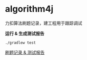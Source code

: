 # algorithm4j
力扣算法刷题记录，建工程用于跟踪调试

**运行 & 生成测试报告**
```
./gradlew test
```

[刷题记录 & 测试报告](http://htmlpreview.github.io/?https://github.com/MrElepha/algorithm4j/blob/main/gradle/test-result/tests/test/classes/LeetCodeSolutionTest.html)
